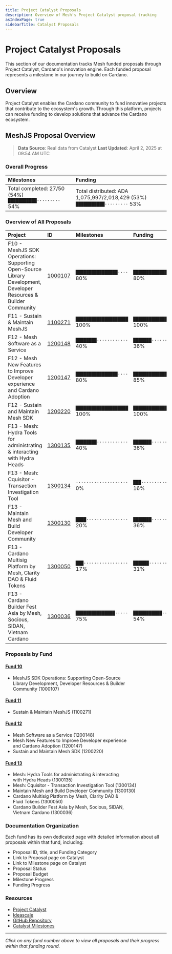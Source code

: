 ```yaml
---
title: Project Catalyst Proposals
description: Overview of Mesh's Project Catalyst proposal tracking
asIndexPage: true
sidebarTitle: Catalyst Proposals
---
```


# Project Catalyst Proposals

This section of our documentation tracks Mesh funded proposals through Project Catalyst, Cardano's innovation engine. Each funded proposal represents a milestone in our journey to build on Cardano.

## Overview

Project Catalyst enables the Cardano community to fund innovative projects that contribute to the ecosystem's growth. Through this platform, projects can receive funding to develop solutions that advance the Cardano ecosystem.

## MeshJS Proposal Overview

> **Data Source**: Real data from Catalyst
> **Last Updated**: April 2, 2025 at 09:54 AM UTC

### Overall Progress

| Milestones | Funding |
|:-----------|:--------|
| Total completed: 27/50 (54%)<br>`███████████·········` 54% | Total distributed: ADA 1,075,997/2,018,429 (53%)<br>`███████████·········` 53% |

### Overview of All Proposals

| Project | ID | Milestones | Funding |
|:--------|:---|:-----------|:--------|
| F10 - MeshJS SDK Operations: Supporting Open-Source Library Development, Developer Resources & Builder Community | [1000107](/en/catalyst-proposals/0010#1000107) | `████████████████····` 80% | `████████████████····` 80% |
| F11 - Sustain & Maintain MeshJS | [1100271](/en/catalyst-proposals/0011#1100271) | `████████████████████` 100% | `████████████████████` 100% |
| F12 - Mesh Software as a Service | [1200148](/en/catalyst-proposals/0012#1200148) | `████████············` 40% | `███████·············` 36% |
| F12 - Mesh New Features to Improve Developer experience and Cardano Adoption | [1200147](/en/catalyst-proposals/0012#1200147) | `████████████████····` 80% | `█████████████████···` 85% |
| F12 - Sustain and Maintain Mesh SDK | [1200220](/en/catalyst-proposals/0012#1200220) | `████████████████████` 100% | `████████████████████` 100% |
| F13 - Mesh: Hydra Tools for administrating & interacting with Hydra Heads | [1300135](/en/catalyst-proposals/0013#1300135) | `████████············` 40% | `███████·············` 36% |
| F13 - Mesh: Cquisitor - Transaction Investigation Tool | [1300134](/en/catalyst-proposals/0013#1300134) | `····················` 0% | `███·················` 16% |
| F13 - Maintain Mesh and Build Developer Community | [1300130](/en/catalyst-proposals/0013#1300130) | `████················` 20% | `███████·············` 36% |
| F13 - Cardano Multisig Platform by Mesh, Clarity DAO & Fluid Tokens | [1300050](/en/catalyst-proposals/0013#1300050) | `███·················` 17% | `██████··············` 31% |
| F13 - Cardano Builder Fest Asia by Mesh, Socious, SIDAN, Vietnam Cardano | [1300036](/en/catalyst-proposals/0013#1300036) | `███████████████·····` 75% | `███████████·········` 54% |

### Proposals by Fund

#### [Fund 10](/en/catalyst-proposals/0010)
- MeshJS SDK Operations: Supporting Open-Source<br>Library Development, Developer Resources & Builder<br>Community (1000107)

#### [Fund 11](/en/catalyst-proposals/0011)
- Sustain & Maintain MeshJS (1100271)

#### [Fund 12](/en/catalyst-proposals/0012)
- Mesh Software as a Service (1200148)
- Mesh New Features to Improve Developer experience<br>and Cardano Adoption (1200147)
- Sustain and Maintain Mesh SDK (1200220)

#### [Fund 13](/en/catalyst-proposals/0013)
- Mesh: Hydra Tools for administrating & interacting<br>with Hydra Heads (1300135)
- Mesh: Cquisitor - Transaction Investigation Tool (1300134)
- Maintain Mesh and Build Developer Community (1300130)
- Cardano Multisig Platform by Mesh, Clarity DAO &<br>Fluid Tokens (1300050)
- Cardano Builder Fest Asia by Mesh, Socious, SIDAN,<br>Vietnam Cardano (1300036)


### Documentation Organization

Each fund has its own dedicated page with detailed information about all proposals within that fund, including:

- Proposal ID, title, and Funding Category
- Link to Proposal page on Catalyst
- Link to Milestone page on Catalyst
- Proposal Status
- Proposal Budget
- Milestone Progress 
- Funding Progress

### Resources

- [Project Catalyst](https://projectcatalyst.io/)
- [Ideascale](https://cardano.ideascale.com/)
- [GitHub Repository](https://github.com/meshJS)
- [Catalyst Milestones](https://milestones.projectcatalyst.io/)

---

*Click on any fund number above to view all proposals and their progress within that funding round.*

